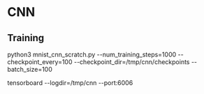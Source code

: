 # CNN
## Training
python3 mnist_cnn_scratch.py --num_training_steps=1000 --checkpoint_every=100 --checkpoint_dir=/tmp/cnn/checkpoints --batch_size=100

tensorboard --logdir=/tmp/cnn --port:6006

